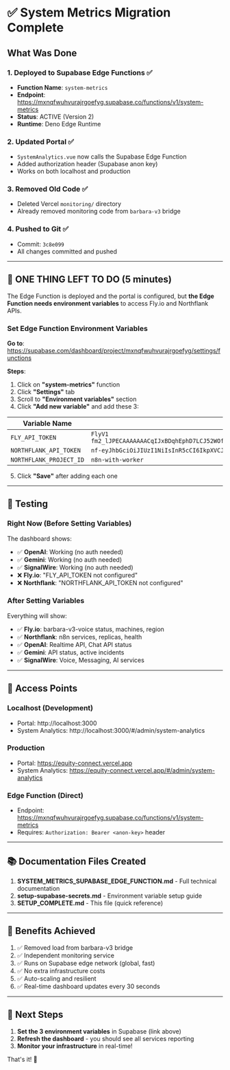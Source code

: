 # ✅ System Metrics Migration Complete

## What Was Done

### 1. Deployed to Supabase Edge Functions ✅
- **Function Name**: `system-metrics`
- **Endpoint**: https://mxnqfwuhvurajrgoefyg.supabase.co/functions/v1/system-metrics
- **Status**: ACTIVE (Version 2)
- **Runtime**: Deno Edge Runtime

### 2. Updated Portal ✅
- `SystemAnalytics.vue` now calls the Supabase Edge Function
- Added authorization header (Supabase anon key)
- Works on both localhost and production

### 3. Removed Old Code ✅
- Deleted Vercel `monitoring/` directory
- Already removed monitoring code from `barbara-v3` bridge

### 4. Pushed to Git ✅
- Commit: `3c8e099`
- All changes committed and pushed

---

## 🔧 ONE THING LEFT TO DO (5 minutes)

The Edge Function is deployed and the portal is configured, but **the Edge Function needs environment variables** to access Fly.io and Northflank APIs.

### Set Edge Function Environment Variables

**Go to**: https://supabase.com/dashboard/project/mxnqfwuhvurajrgoefyg/settings/functions

**Steps**:
1. Click on **"system-metrics"** function
2. Click **"Settings"** tab
3. Scroll to **"Environment variables"** section
4. Click **"Add new variable"** and add these 3:

| Variable Name | Value |
|--------------|-------|
| `FLY_API_TOKEN` | `FlyV1 fm2_lJPECAAAAAAACqIJxBDqhEphD7LCJ52WOfc8DDnLwrVodHRwczovL2FwaS5mbHkuaW8vdjGWAJLOABQngR8Lk7lodHRwczovL2FwaS5mbHkuaW8vYWFhL3YxxDxOFYkiozGSEVzwbsxJnICtQCC59u3ddDbrur5gcgezBdK/AHrc83+DcMXIysjuf77hwQpApqTYpS6MeOLETrnsjZRapWZRnAzcZYODwvwmEyjnbOBjX+fst8GlTk9Dt6Awc6JbCG0O25BPfHYMMfIqzuv3SVBeVpOkxafM5p2SbZ77+x/VrRvh+xJSaw2SlAORgc4AqZEpHwWRgqdidWlsZGVyH6J3Zx8BxCA0vfP9GzkVMvvMjExRZw6XN11X1TqP/221+opsskZAtw==,fm2_lJPETrnsjZRapWZRnAzcZYODwvwmEyjnbOBjX+fst8GlTk9Dt6Awc6JbCG0O25BPfHYMMfIqzuv3SVBeVpOkxafM5p2SbZ77+x/VrRvh+xJSa8QQGRupS0nCEavbZRkEEh2lncO5aHR0cHM6Ly9hcGkuZmx5LmlvL2FhYS92MZgEks5pBFcnzwAAAAEk/HVFF84AE1weCpHOABNcHgzEEEbWvip/YxPAG53b2X5G7wzEINWAIeuTW4hGmYJz5nvsRm31NFIJWMDs7dSOl0hi3k5I` |
| `NORTHFLANK_API_TOKEN` | `nf-eyJhbGciOiJIUzI1NiIsInR5cCI6IkpXVCJ9.eyJ1dWlkIjoiYWM2NmU4OTItNGRjOC00ZmZiLWJiODItNzk3NjJkMTBiZjc5IiwiZW50aXR5SWQiOiI2OGE3ZWVmMTBhY2IxMzBjYmRlNTJjYjEiLCJlbnRpdHlUeXBlIjoidGVhbSIsInRva2VuSWQiOiI2OTA0NjJkMjk1YTc1MjFlZjc5ZjgwNDUiLCJ0b2tlbkludGVybmFsSWQiOiJkYXNoYm9hcmQiLCJyb2xlSWQiOiI2OTA0NjJhYjk1YTc1MjFlZjc5ZjgwNDIiLCJyb2xlSW50ZXJuYWxJZCI6ImRhc2hib2FyZCIsInR5cGUiOiJ0ZW1wbGF0ZSIsImlhdCI6MTc2MTg5NTEyMn0.s_PnEeCDHe32bxWqg7rcr_vh2opffcYt35XnwXAj5G0` |
| `NORTHFLANK_PROJECT_ID` | `n8n-with-worker` |

5. Click **"Save"** after adding each one

---

## 🧪 Testing

### Right Now (Before Setting Variables)
The dashboard shows:
- ✅ **OpenAI**: Working (no auth needed)
- ✅ **Gemini**: Working (no auth needed)
- ✅ **SignalWire**: Working (no auth needed)
- ❌ **Fly.io**: "FLY_API_TOKEN not configured"
- ❌ **Northflank**: "NORTHFLANK_API_TOKEN not configured"

### After Setting Variables
Everything will show:
- ✅ **Fly.io**: barbara-v3-voice status, machines, region
- ✅ **Northflank**: n8n services, replicas, health
- ✅ **OpenAI**: Realtime API, Chat API status
- ✅ **Gemini**: API status, active incidents
- ✅ **SignalWire**: Voice, Messaging, AI services

---

## 📱 Access Points

### Localhost (Development)
- Portal: http://localhost:3000
- System Analytics: http://localhost:3000/#/admin/system-analytics

### Production
- Portal: https://equity-connect.vercel.app
- System Analytics: https://equity-connect.vercel.app/#/admin/system-analytics

### Edge Function (Direct)
- Endpoint: https://mxnqfwuhvurajrgoefyg.supabase.co/functions/v1/system-metrics
- Requires: `Authorization: Bearer <anon-key>` header

---

## 📚 Documentation Files Created

1. **SYSTEM_METRICS_SUPABASE_EDGE_FUNCTION.md** - Full technical documentation
2. **setup-supabase-secrets.md** - Environment variable setup guide
3. **SETUP_COMPLETE.md** - This file (quick reference)

---

## 🎯 Benefits Achieved

1. ✅ Removed load from barbara-v3 bridge
2. ✅ Independent monitoring service
3. ✅ Runs on Supabase edge network (global, fast)
4. ✅ No extra infrastructure costs
5. ✅ Auto-scaling and resilient
6. ✅ Real-time dashboard updates every 30 seconds

---

## 🚀 Next Steps

1. **Set the 3 environment variables** in Supabase (link above)
2. **Refresh the dashboard** - you should see all services reporting
3. **Monitor your infrastructure** in real-time!

That's it! 🎉


